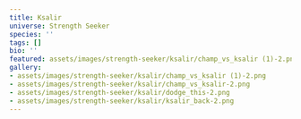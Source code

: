 ```yaml
---
title: Ksalir
universe: Strength Seeker
species: ''
tags: []
bio: ''
featured: assets/images/strength-seeker/ksalir/champ_vs_ksalir (1)-2.png
gallery:
- assets/images/strength-seeker/ksalir/champ_vs_ksalir (1)-2.png
- assets/images/strength-seeker/ksalir/champ_vs_ksalir-2.png
- assets/images/strength-seeker/ksalir/dodge_this-2.png
- assets/images/strength-seeker/ksalir/ksalir_back-2.png
---
```

